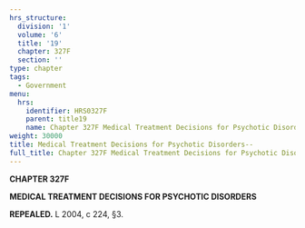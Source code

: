 ```yaml
---
hrs_structure:
  division: '1'
  volume: '6'
  title: '19'
  chapter: 327F
  section: ''
type: chapter
tags:
  - Government
menu:
  hrs:
    identifier: HRS0327F
    parent: title19
    name: Chapter 327F Medical Treatment Decisions for Psychotic Disorders--
weight: 30000
title: Medical Treatment Decisions for Psychotic Disorders--
full_title: Chapter 327F Medical Treatment Decisions for Psychotic Disorders--
---
```

**CHAPTER 327F**

**MEDICAL TREATMENT DECISIONS FOR PSYCHOTIC DISORDERS**

**REPEALED.** L 2004, c 224, §3.